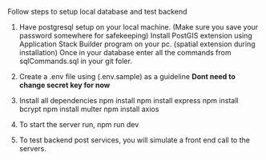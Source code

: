 Follow steps to setup local database and test backend

1) Have postgresql setup on your local machine. (Make sure you save your password somewhere for     safekeeping)
  Install PostGIS extension using Application Stack Builder program on your pc. (spatial extension during installation)
  Once in your database enter all the commands from sqlCommands.sql in your git foler.

2) Create a .env file using (.env.sample) as a guideline
    **Dont need to change secret key for now**

3) Install all dependencies
    npm install
    npm install express
    npm install bcrypt
    npm install multer
    npm install axios

4) To start the server run, npm run dev

5) To test backend post services, you will simulate a front end call to the servers. 
